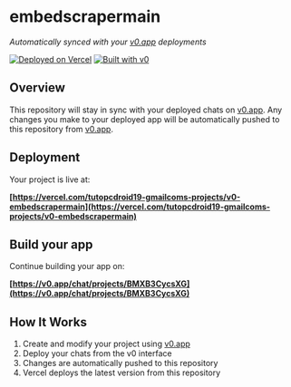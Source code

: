 # embedscrapermain

*Automatically synced with your [v0.app](https://v0.app) deployments*

[![Deployed on Vercel](https://img.shields.io/badge/Deployed%20on-Vercel-black?style=for-the-badge&logo=vercel)](https://vercel.com/tutopcdroid19-gmailcoms-projects/v0-embedscrapermain)
[![Built with v0](https://img.shields.io/badge/Built%20with-v0.app-black?style=for-the-badge)](https://v0.app/chat/projects/BMXB3CycsXG)

## Overview

This repository will stay in sync with your deployed chats on [v0.app](https://v0.app).
Any changes you make to your deployed app will be automatically pushed to this repository from [v0.app](https://v0.app).

## Deployment

Your project is live at:

**[https://vercel.com/tutopcdroid19-gmailcoms-projects/v0-embedscrapermain](https://vercel.com/tutopcdroid19-gmailcoms-projects/v0-embedscrapermain)**

## Build your app

Continue building your app on:

**[https://v0.app/chat/projects/BMXB3CycsXG](https://v0.app/chat/projects/BMXB3CycsXG)**

## How It Works

1. Create and modify your project using [v0.app](https://v0.app)
2. Deploy your chats from the v0 interface
3. Changes are automatically pushed to this repository
4. Vercel deploys the latest version from this repository
